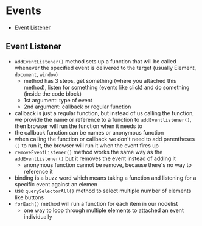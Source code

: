 # Events

- [Event Listener](#event-listener)


## Event Listener

- `addEventListener()` method sets up a function that will be called whenever the specified event is delivered to the target (usually Element, `document`, `window`)
  - method has 3 steps, get something (where you attached this method), listen for something (events like click) and do something (inside the code block)
  - 1st argument: type of event
  - 2nd argument: callback or regular function
- callback is just a regular function, but instead of us calling the function, we provide the name or reference to a function to `addEventlistener()`, then browser will run the function when it needs to
- the callback function can be names or anonymous function
- when calling the function or callback we don't need to add parentheses `()` to run it, the browser will run it when the event fires up
- `removeEventListener()` method works the same way as the `addEventListener()` but it removes the event instead of adding it
  - anonymous function cannot be remove, because there's no way to reference it
- binding is a buzz word which means taking a function and listening for a specific event against an elemen 
- use `querySelectorAll()` method to select multiple number of elements like buttons
- `forEach()` method will run a function for each item in our nodelist
  - one way to loop through multiple elements to attached an event individually
